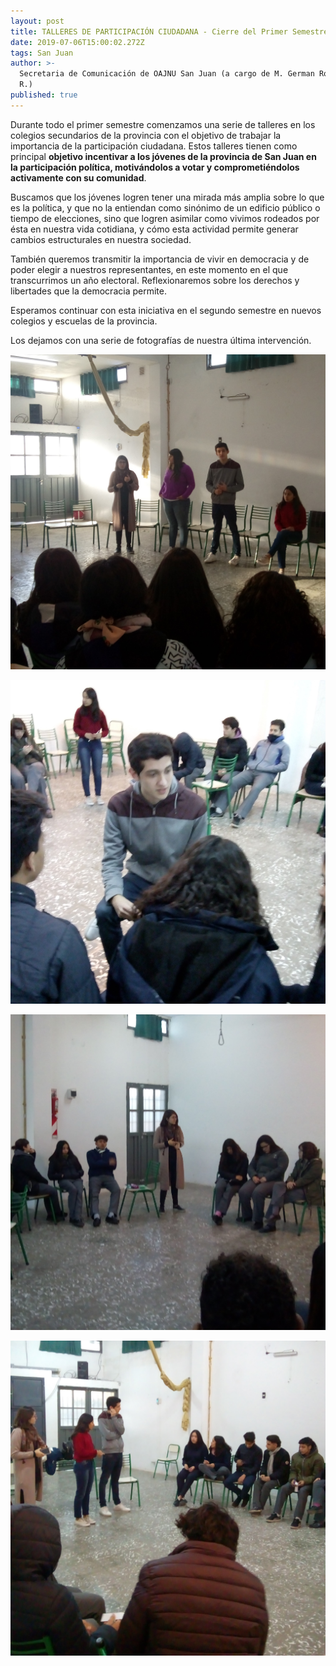```yaml
---
layout: post
title: TALLERES DE PARTICIPACIÓN CIUDADANA - Cierre del Primer Semestre
date: 2019-07-06T15:00:02.272Z
tags: San Juan
author: >-
  Secretaria de Comunicación de OAJNU San Juan (a cargo de M. German Rodriguez
  R.)
published: true
---
```

Durante todo el primer semestre comenzamos una serie de talleres en los colegios secundarios de la provincia con el objetivo de trabajar la importancia de la participación ciudadana. Estos talleres tienen como principal **objetivo incentivar a los jóvenes de la provincia de San Juan en la participación política, motivándolos a votar y comprometiéndolos activamente con su comunidad**.

Buscamos que los jóvenes logren tener una mirada más amplia sobre lo que es la política, y que no la entiendan como sinónimo de un edificio público o tiempo de elecciones, sino que logren asimilar como vivimos rodeados por ésta en nuestra vida cotidiana, y cómo esta actividad permite generar cambios estructurales en nuestra sociedad.

También queremos transmitir la importancia de vivir en democracia y de poder elegir a nuestros representantes, en este momento en el que transcurrimos un año electoral. Reflexionaremos sobre los derechos y libertades que la democracia permite.

Esperamos continuar con esta iniciativa en el segundo semestre en nuevos colegios y escuelas de la provincia.

Los dejamos con una serie de fotografías de nuestra última intervención.

![](/assets/uploads/img_20190702_094244.jpg)

![](/assets/uploads/img_20190702_082835.jpg)

![](/assets/uploads/img_20190702_084125.jpg)

![](/assets/uploads/img_20190702_082344.jpg)
